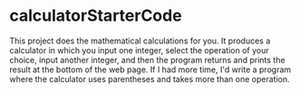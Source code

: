 # calculatorStarterCode

This project does the mathematical calculations for you. It produces a calculator in which you input one integer, select the operation of your 
choice, input another integer, and then the program returns and prints the result at the bottom
of the web page. If I had more time, I'd write a program where the calculator uses parentheses
and takes more than one operation.